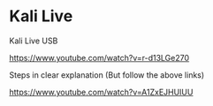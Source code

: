 # Kali Live

Kali Live USB

https://www.youtube.com/watch?v=r-d13LGe270


Steps in clear explanation (But follow the above links)

https://www.youtube.com/watch?v=A1ZxEJHUIUU 
